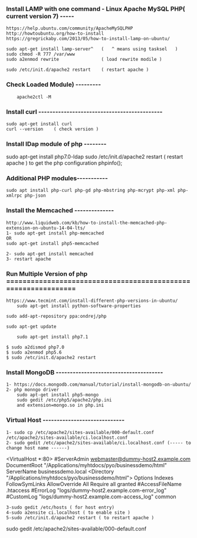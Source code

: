 ### Install LAMP with one command - Linux Apache MySQL PHP( current version 7) -----

	https://help.ubuntu.com/community/ApacheMySQLPHP
	http://howtoubuntu.org/how-to-install
	https://gregrickaby.com/2013/05/how-to-install-lamp-on-ubuntu/

	sudo apt-get install lamp-server^	(	^ means using tasksel	)
	sudo chmod -R 777 /var/www
	sudo a2enmod rewrite				( load rewrite modile )

	sudo /etc/init.d/apache2 restart	( restart apache )

### Check Loaded Module) ---------
		apache2ctl -M

### Install curl --------------------------------------------
	sudo apt-get install curl
	curl --version    ( check version )

### Install lDap module of php --------
   sudo apt-get install php7.0-ldap
   sudo /etc/init.d/apache2 restart ( restart apache )
   to get the php configuration phpinfo();

### Additional PHP modules-----------

	sudo apt install php-curl php-gd php-mbstring php-mcrypt php-xml php-xmlrpc php-json


### Install the Memcached --------------
	http://www.liquidweb.com/kb/how-to-install-the-memcached-php-extension-on-ubuntu-14-04-lts/
	1- sudo apt-get install php-memcached
	OR
	sudo apt-get install php5-memcached

	2- sudo apt-get install memcached
	3- restart apache

### Run Multiple Version of php ==============================================================
	https://www.tecmint.com/install-different-php-versions-in-ubuntu/
    	sudo apt-get install python-software-properties

   	sudo add-apt-repository ppa:ondrej/php

   	sudo apt-get update

    	sudo apt-get install php7.1

    $ sudo a2dismod php7.0
    $ sudo a2enmod php5.6
    $ sudo /etc/init.d/apache2 restart

### Install MongoDB --------------------------------------
	1- https://docs.mongodb.com/manual/tutorial/install-mongodb-on-ubuntu/
	2- php monngo driver
		sudo apt-get install php5-mongo
		sudo gedit /etc/php5/apache2/php.ini
		and extension=mongo.so in php.ini

### Virtual Host -----------------------------

	1- sudo cp /etc/apache2/sites-available/000-default.conf /etc/apache2/sites-available/ci.localhost.conf
	2- sudo gedit /etc/apache2/sites-available/ci.localhost.conf (----- to change host name ------)

<VirtualHost *:80>
    #ServerAdmin webmaster@dummy-host2.example.com
    DocumentRoot "/Applications/myhtdocs/pyo/businessdemo/html"
    ServerName businessdemo.local
	 <Directory "/Applications/myhtdocs/pyo/businessdemo/html">
	    Options Indexes FollowSymLinks
	    AllowOverride All
	    Require all granted
	</Directory>
	#AccessFileName .htaccess
    #ErrorLog "logs/dummy-host2.example.com-error_log"
    #CustomLog "logs/dummy-host2.example.com-access_log" common
</VirtualHost>

	3-sudo gedit /etc/hosts ( for host entry)
	4-sudo a2ensite ci.localhost ( to enable site )
	5-sudo /etc/init.d/apache2 restart ( to restart apache )


sudo gedit /etc/apache2/sites-available/000-default.conf




